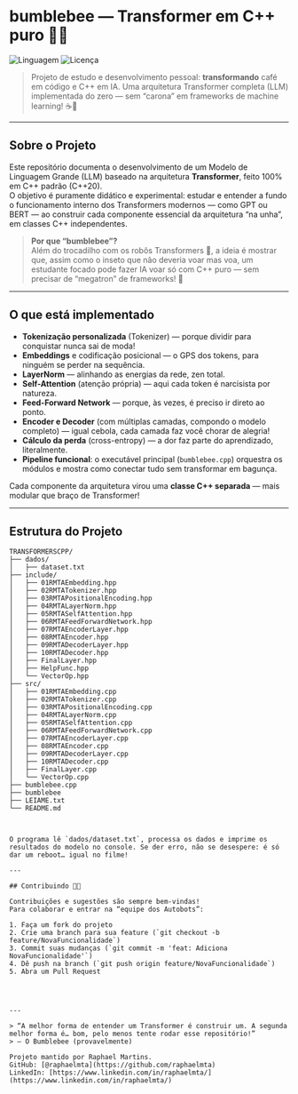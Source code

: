 # bumblebee — Transformer em C++ puro 🤖🐝

![Linguagem](https://img.shields.io/badge/Linguagem-C++20-blue.svg)
![Licença](https://img.shields.io/badge/Licença-MIT-green.svg)

> Projeto de estudo e desenvolvimento pessoal: **transformando** café em código e C++ em IA. Uma arquitetura Transformer completa (LLM) implementada do zero — sem “carona” em frameworks de machine learning! ☕🚀

---

## Sobre o Projeto

Este repositório documenta o desenvolvimento de um Modelo de Linguagem Grande (LLM) baseado na arquitetura **Transformer**, feito 100% em C++ padrão (C++20).  
O objetivo é puramente didático e experimental: estudar e entender a fundo o funcionamento interno dos Transformers modernos — como GPT ou BERT — ao construir cada componente essencial da arquitetura “na unha”, em classes C++ independentes.

> **Por que “bumblebee”?**  
> Além do trocadilho com os robôs Transformers 🦾, a ideia é mostrar que, assim como o inseto que não deveria voar mas voa, um estudante focado pode fazer IA voar só com C++ puro — sem precisar de “megatron” de frameworks! 🐝

---

## O que está implementado

- **Tokenização personalizada** (Tokenizer) — porque dividir para conquistar nunca sai de moda!
- **Embeddings** e codificação posicional — o GPS dos tokens, para ninguém se perder na sequência.
- **LayerNorm** — alinhando as energias da rede, zen total.
- **Self-Attention** (atenção própria) — aqui cada token é narcisista por natureza.
- **Feed-Forward Network** — porque, às vezes, é preciso ir direto ao ponto.
- **Encoder e Decoder** (com múltiplas camadas, compondo o modelo completo) — igual cebola, cada camada faz você chorar de alegria!
- **Cálculo da perda** (cross-entropy) — a dor faz parte do aprendizado, literalmente.
- **Pipeline funcional**: o executável principal (`bumblebee.cpp`) orquestra os módulos e mostra como conectar tudo sem transformar em bagunça.

Cada componente da arquitetura virou uma **classe C++ separada** — mais modular que braço de Transformer!

---

## Estrutura do Projeto

```text
TRANSFORMERSCPP/
├── dados/
│   ├── dataset.txt
├── include/
│   ├── 01RMTAEmbedding.hpp
│   ├── 02RMTATokenizer.hpp
│   ├── 03RMTAPositionalEncoding.hpp
│   ├── 04RMTALayerNorm.hpp
│   ├── 05RMTASelfAttention.hpp
│   ├── 06RMTAFeedForwardNetwork.hpp
│   ├── 07RMTAEncoderLayer.hpp
│   ├── 08RMTAEncoder.hpp
│   ├── 09RMTADecoderLayer.hpp
│   ├── 10RMTADecoder.hpp
│   ├── FinalLayer.hpp
│   ├── HelpFunc.hpp
│   └── VectorOp.hpp
├── src/
│   ├── 01RMTAEmbedding.cpp
│   ├── 02RMTATokenizer.cpp
│   ├── 03RMTAPositionalEncoding.cpp
│   ├── 04RMTALayerNorm.cpp
│   ├── 05RMTASelfAttention.cpp
│   ├── 06RMTAFeedForwardNetwork.cpp
│   ├── 07RMTAEncoderLayer.cpp
│   ├── 08RMTAEncoder.cpp
│   ├── 09RMTADecoderLayer.cpp
│   ├── 10RMTADecoder.cpp
│   ├── FinalLayer.cpp
│   └── VectorOp.cpp
├── bumblebee.cpp
├── bumblebee
├── LEIAME.txt
└── README.md



O programa lê `dados/dataset.txt`, processa os dados e imprime os resultados do modelo no console. Se der erro, não se desespere: é só dar um reboot… igual no filme!

---

## Contribuindo 🚗💨

Contribuições e sugestões são sempre bem-vindas!  
Para colaborar e entrar na “equipe dos Autobots”:

1. Faça um fork do projeto
2. Crie uma branch para sua feature (`git checkout -b feature/NovaFuncionalidade`)
3. Commit suas mudanças (`git commit -m 'feat: Adiciona NovaFuncionalidade'`)
4. Dê push na branch (`git push origin feature/NovaFuncionalidade`)
5. Abra um Pull Request




---

> “A melhor forma de entender um Transformer é construir um. A segunda melhor forma é… bom, pelo menos tente rodar esse repositório!”  
> — O Bumblebee (provavelmente)

Projeto mantido por Raphael Martins.  
GitHub: [@raphaelmta](https://github.com/raphaelmta)  
LinkedIn: [https://www.linkedin.com/in/raphaelmta/](https://www.linkedin.com/in/raphaelmta/)